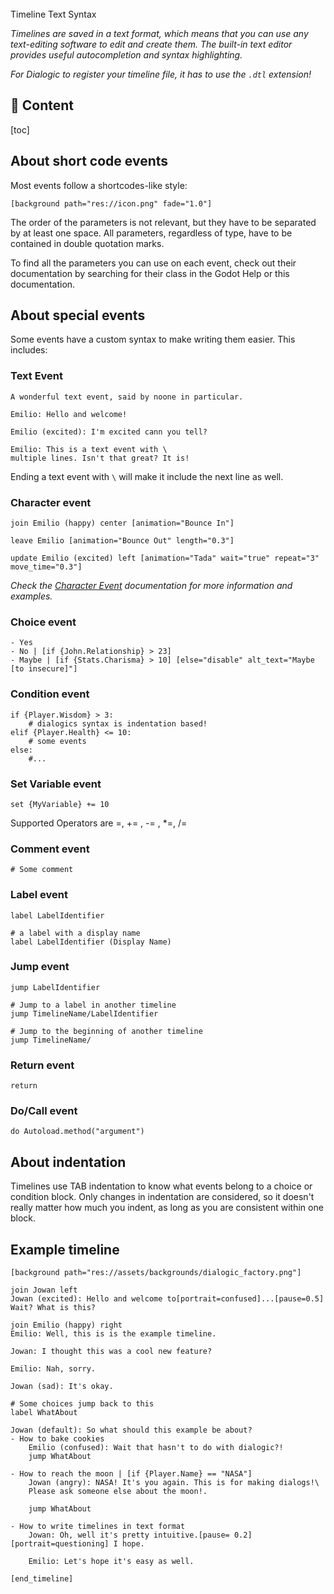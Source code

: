 <div class="header-banner dawn">
     <div class="header-label dawn">Timeline Text Syntax</div>
</div>

*Timelines are saved in a text format, which means that you can use any text-editing software to edit and create them. The built-in text editor provides useful autocompletion and syntax highlighting.*

*For Dialogic to register your timeline file, it has to use the `.dtl` extension!*

## 📜 Content

[toc]

## About short code events

Most events follow a shortcodes-like style:

```dtl
[background path="res://icon.png" fade="1.0"]
```

The order of the parameters is not relevant, but they have to be separated by at least one space. All parameters, regardless of type, have to be contained in double quotation marks.

To find all the parameters you can use on each event, check out their documentation by searching for their class in the Godot Help or this documentation.

## About special events

Some events have a custom syntax to make writing them easier. This includes:

### Text Event

```dtl
A wonderful text event, said by noone in particular.

Emilio: Hello and welcome!

Emilio (excited): I'm excited cann you tell?

Emilio: This is a text event with \
multiple lines. Isn't that great? It is!
```

Ending a text event with `\` will make it include the next line as well.

### Character event

```dtl
join Emilio (happy) center [animation="Bounce In"]

leave Emilio [animation="Bounce Out" length="0.3"]

update Emilio (excited) left [animation="Tada" wait="true" repeat="3" move_time="0.3"]
```

*Check the [Character Event](./event-character.md) documentation for more information and examples.*

### Choice event

```dtl
- Yes
- No | [if {John.Relationship} > 23]
- Maybe | [if {Stats.Charisma} > 10] [else="disable" alt_text="Maybe [to insecure]"]
```

### Condition event

```dtl
if {Player.Wisdom} > 3:
    # dialogics syntax is indentation based!
elif {Player.Health} <= 10:
    # some events
else:
    #...
```

### Set Variable event

```dtl
set {MyVariable} += 10
```

Supported Operators are =, += , -= , *=, /=

### Comment event

```dtl
# Some comment
```

### Label event

```dtl
label LabelIdentifier

# a label with a display name
label LabelIdentifier (Display Name)
```

### Jump event

```dtl
jump LabelIdentifier

# Jump to a label in another timeline
jump TimelineName/LabelIdentifier

# Jump to the beginning of another timeline
jump TimelineName/
```

### Return event

```dtl
return
```

### Do/Call event

```dtl
do Autoload.method("argument")
```

## About indentation

Timelines use TAB indentation to know what events belong to a choice or condition block. Only changes in indentation are considered, so it doesn't really matter how much you indent, as long as you are consistent within one block.

## Example timeline

```dtl
[background path="res://assets/backgrounds/dialogic_factory.png"]

join Jowan left
Jowan (excited): Hello and welcome to[portrait=confused]...[pause=0.5] Wait? What is this?

join Emilio (happy) right
Emilio: Well, this is is the example timeline.

Jowan: I thought this was a cool new feature?

Emilio: Nah, sorry.

Jowan (sad): It's okay.

# Some choices jump back to this
label WhatAbout

Jowan (default): So what should this example be about?
- How to bake cookies
    Emilio (confused): Wait that hasn't to do with dialogic?!
    jump WhatAbout

- How to reach the moon | [if {Player.Name} == "NASA"]
    Jowan (angry): NASA! It's you again. This is for making dialogs!\
    Please ask someone else about the moon!.
    
    jump WhatAbout

- How to write timelines in text format
    Jowan: Oh, well it's pretty intuitive.[pause= 0.2][portrait=questioning] I hope.
    
    Emilio: Let's hope it's easy as well.

[end_timeline]
```

